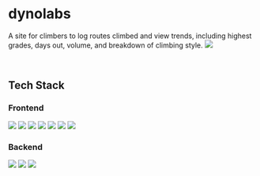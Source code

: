 # dynolabs
A site for climbers to log routes climbed and view trends, including highest grades, days out, volume, and breakdown of climbing style.
<img src='https://user-images.githubusercontent.com/112139070/226815552-836ca0d2-d2d4-4676-a42a-50dd8bb36bdc.png'/>

<br/>

## Tech Stack

### Frontend
<div align='left'>
<img src='https://img.shields.io/badge/javascript-%23323330.svg?style=for-the-badge&logo=javascript&logoColor=%23F7DF1E' />
<img src="https://img.shields.io/badge/React-20232A?style=for-the-badge&logo=react&logoColor=61DAFB" />
<img src="https://img.shields.io/badge/Webpack-8DD6F9?style=for-the-badge&logo=Webpack&logoColor=white" />
<img src="https://img.shields.io/badge/Babel-F9DC3E?style=for-the-badge&logo=babel&logoColor=white" />
<img src='https://img.shields.io/badge/html5-%23E34F26.svg?style=for-the-badge&logo=html5&logoColor=white' />
<img src='https://img.shields.io/badge/css3-%231572B6.svg?style=for-the-badge&logo=css3&logoColor=white' />
<img src='https://img.shields.io/badge/styled--components-DB7093?style=for-the-badge&logo=styled-components&logoColor=white' />
</div>

### Backend
<div align='left'>
<img src='https://img.shields.io/badge/Node.js-339933.svg?style=for-the-badge&logo=nodedotjs&logoColor=white' />
<img src='https://img.shields.io/badge/Express-000000.svg?style=for-the-badge&logo=Express&logoColor=white' />
<img src='https://img.shields.io/badge/PostgreSQL-4169E1.svg?style=for-the-badge&logo=PostgreSQL&logoColor=white' />
</div>
